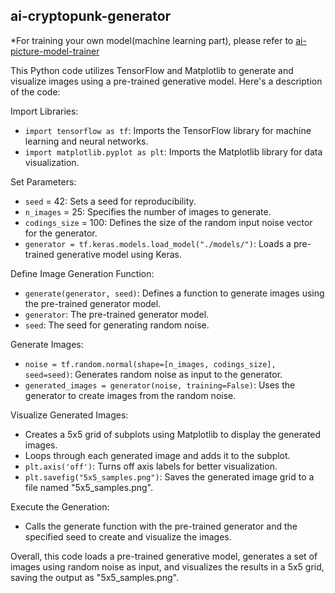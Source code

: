 ## ai-cryptopunk-generator
*For training your own model(machine learning part), please refer to [ai-picture-model-trainer](https://github.com/calcuis/ai-picture-model-trainer)

This Python code utilizes TensorFlow and Matplotlib to generate and visualize images using a pre-trained generative model. Here's a description of the code:

Import Libraries:
- `import tensorflow as tf`: Imports the TensorFlow library for machine learning and neural networks.
- `import matplotlib.pyplot as plt`: Imports the Matplotlib library for data visualization.

Set Parameters:
- `seed` = 42: Sets a seed for reproducibility.
- `n_images` = 25: Specifies the number of images to generate.
- `codings_size` = 100: Defines the size of the random input noise vector for the generator.
- `generator = tf.keras.models.load_model("./models/")`: Loads a pre-trained generative model using Keras.

Define Image Generation Function:
- `generate(generator, seed)`: Defines a function to generate images using the pre-trained generator model.
- `generator`: The pre-trained generator model.
- `seed`: The seed for generating random noise.

Generate Images:
- `noise = tf.random.normal(shape=[n_images, codings_size], seed=seed)`: Generates random noise as input to the generator.
- `generated_images = generator(noise, training=False)`: Uses the generator to create images from the random noise.

Visualize Generated Images:
- Creates a 5x5 grid of subplots using Matplotlib to display the generated images.
- Loops through each generated image and adds it to the subplot.
- `plt.axis('off')`: Turns off axis labels for better visualization.
- `plt.savefig("5x5_samples.png")`: Saves the generated image grid to a file named "5x5_samples.png".

Execute the Generation:
- Calls the generate function with the pre-trained generator and the specified seed to create and visualize the images.

Overall, this code loads a pre-trained generative model, generates a set of images using random noise as input, and visualizes the results in a 5x5 grid, saving the output as "5x5_samples.png".
